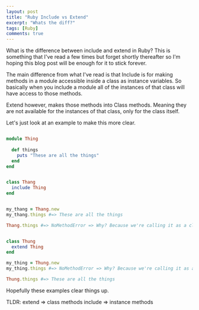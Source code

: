 ```yaml
---
layout: post
title: "Ruby Include vs Extend"
excerpt: "Whats the diff?"
tags: [Ruby]
comments: true
---
```


What is the difference between include and extend in Ruby? This is something that I've read a few times but forget shortly thereafter so I'm hoping this blog post will be enough for it to stick forever. 

The main difference from what I've read is that Include is for making methods in a module accessible inside a class as instance variables. So basically when you include a module all of the instances of that class will have access to those methods.

Extend however, makes those methods into Class methods. Meaning they are not available for the instances of that class, only for the class itself.

Let's just look at an example to make this more clear.

``` ruby

module Thing
  
  def things
    puts "These are all the things"
  end
end


class Thang
  include Thing
end


my_thang = Thang.new
my_thang.things #=> These are all the things

Thang.things #=> NoMethodError => Why? Because we're calling it as a class method but include turns the Thing methods into intance methods.


class Thung
  extend Thing
end

my_thing = Thung.new
my_thing.things #=> NoMethodError => Why? Because we're calling it as an instance method, but extend makes the Thing methods into Class methods.

Thung.things #=> These are all the things

```

Hopefully these examples clear things up.

TLDR: 
extend  => class methods
include => instance methods
